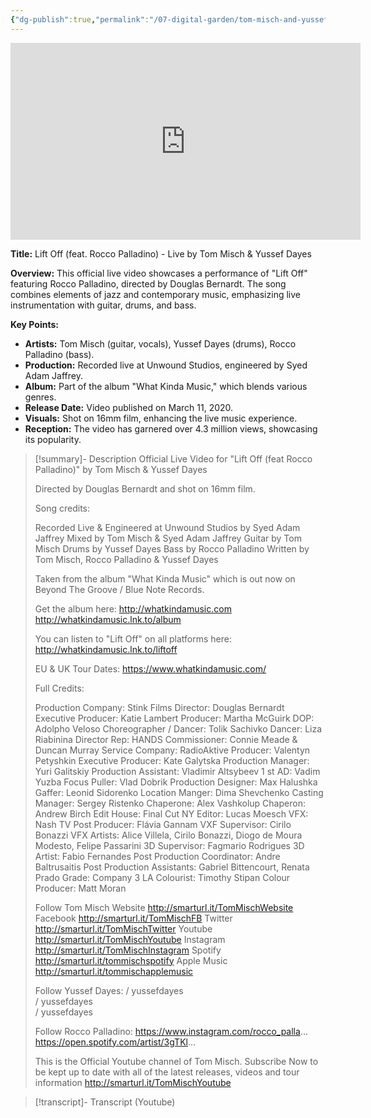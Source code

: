 ```yaml
---
{"dg-publish":true,"permalink":"/07-digital-garden/tom-misch-and-yussef-dayes-lift-off/","title":"(2) Tom Misch & Yussef Dayes - Lift Off (feat. Rocco Palladino) - [Live] - YouTube","tags":["videos","favorites"],"updated":"2025-04-09T21:32:42.364-07:00"}
---
```


<iframe width="560" height="315" src="https://www.youtube.com/embed/O7GaK516Wkk?si=VXPYkcsosW2X9MVb" title="YouTube video player" frameborder="0" allow="accelerometer; autoplay; clipboard-write; encrypted-media; gyroscope; picture-in-picture; web-share" referrerpolicy="strict-origin-when-cross-origin" allowfullscreen></iframe>


**Title:** Lift Off (feat. Rocco Palladino) - Live by Tom Misch & Yussef Dayes

**Overview:** This official live video showcases a performance of "Lift Off" featuring Rocco Palladino, directed by Douglas Bernardt. The song combines elements of jazz and contemporary music, emphasizing live instrumentation with guitar, drums, and bass.

**Key Points:**
- **Artists:** Tom Misch (guitar, vocals), Yussef Dayes (drums), Rocco Palladino (bass).
- **Production:** Recorded live at Unwound Studios, engineered by Syed Adam Jaffrey.
- **Album:** Part of the album "What Kinda Music," which blends various genres.
- **Release Date:** Video published on March 11, 2020.
- **Visuals:** Shot on 16mm film, enhancing the live music experience.
- **Reception:** The video has garnered over 4.3 million views, showcasing its popularity.


> [!summary]- Description
> Official Live Video for "Lift Off (feat Rocco Palladino)" by Tom Misch & Yussef Dayes
> 
> Directed by Douglas Bernardt and shot on 16mm film.
> 
> Song credits: 
> 
> Recorded Live & Engineered at Unwound Studios by Syed Adam Jaffrey
> Mixed by Tom Misch & Syed Adam Jaffrey
> Guitar by Tom Misch
> Drums by Yussef Dayes
> Bass by Rocco Palladino
> Written by Tom Misch, Rocco Palladino & Yussef Dayes
> 
> Taken from the album "What Kinda Music" which is out now on Beyond The Groove / Blue Note Records.
> 
> Get the album here:
> http://whatkindamusic.com
> http://whatkindamusic.lnk.to/album
> 
> You can listen to "Lift Off" on all platforms here:
> http://whatkindamusic.lnk.to/liftoff
> 
> EU & UK Tour Dates: https://www.whatkindamusic.com/
> 
> Full Credits:
> 
> Production Company: Stink Films
> Director: Douglas Bernardt
> Executive Producer: Katie Lambert
> Producer: Martha McGuirk
> DOP: Adolpho Veloso
> Choreographer / Dancer: Tolik Sachivko
> Dancer: Liza Riabinina
> Director Rep: HANDS
> Commissioner: Connie Meade & Duncan Murray
> Service Company: RadioAktive
> Producer: Valentyn Petyshkin
> Executive Producer: Kate Galytska
> Production Manager: Yuri Galitskiy
> Production Assistant: Vladimir Altsybeev
> 1 st AD: Vadim Yuzba
> Focus Puller: Vlad Dobrik
> Production Designer: Max Halushka
> Gaffer: Leonid Sidorenko
> Location Manger: Dima Shevchenko
> Casting Manager: Sergey Ristenko
> Chaperone: Alex Vashkolup
> Chaperon: Andrew Birch
> Edit House: Final Cut NY
> Editor: Lucas Moesch
> VFX: Nash TV
> Post Producer: Flávia Gannam
> VXF Supervisor: Cirilo Bonazzi
> VFX Artists: Alice Villela, Cirilo Bonazzi, Diogo de Moura Modesto, Felipe
> Passarini
> 3D Supervisor: Fagmario Rodrigues
> 3D Artist: Fabio Fernandes
> Post Production Coordinator: Andre Baltrusaitis
> Post Production Assistants: Gabriel Bittencourt, Renata Prado
> Grade: Company 3 LA
> Colourist: Timothy Stipan
> Colour Producer: Matt Moran
> 
> Follow Tom Misch
> Website http://smarturl.it/TomMischWebsite
> Facebook http://smarturl.it/TomMischFB
> Twitter http://smarturl.it/TomMischTwitter
> Youtube http://smarturl.it/TomMischYoutube
> Instagram http://smarturl.it/TomMischInstagram
> Spotify http://smarturl.it/tommischspotify
> Apple Music http://smarturl.it/tommischapplemusic
> 
> Follow Yussef Dayes:
>   / yussefdayes  
>   / yussefdayes  
>   / yussefdayes  
> 
> Follow Rocco Palladino:
> https://www.instagram.com/rocco_palla...
> https://open.spotify.com/artist/3gTKl...
> 
> This is the Official Youtube channel of Tom Misch. Subscribe Now to be kept up to date with all of the latest releases, videos and tour information http://smarturl.it/TomMischYoutube

> [!transcript]- Transcript (Youtube)
> 